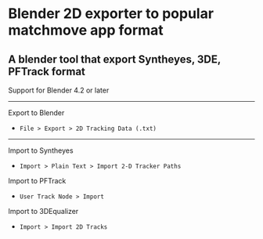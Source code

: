 # Blender 2D exporter to popular matchmove app format
## A blender tool that export Syntheyes, 3DE, PFTrack format

Support for Blender 4.2 or later

---
Export to Blender
- `File > Export > 2D Tracking Data (.txt)`
---

Import to Syntheyes
- `Import > Plain Text > Import 2-D Tracker Paths`

Import to PFTrack
- `User Track Node > Import`

Import to 3DEqualizer
- `Import > Import 2D Tracks`
